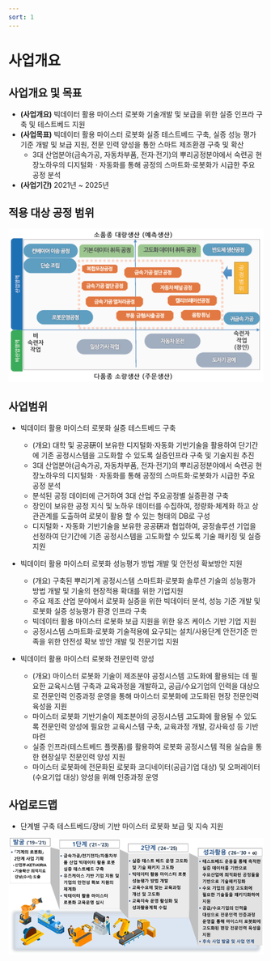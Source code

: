 ```yaml
---
sort: 1
---
```


# 사업개요

## 사업개요 및 목표
- **(사업개요)** 빅데이터 활용 마이스터 로봇화 기술개발 및 보급을 위한 실증 인프라 구축 및 테스트베드 지원
- **(사업목표)** 빅데이터 활용 마이스터 로봇화 실증 테스트베드 구축, 실증 성능 평가 기준 개발 및 보급 지원, 전문 인력 양성을 통한 스마트 제조환경 구축 및 확산  
  - 3대 산업분야(금속가공, 자동차부품, 전자‧전기)의 뿌리공정분야에서 숙련공 현장노하우의 디지털화ㆍ자동화를 통해 공정의 스마트화‧로봇화가 시급한 주요 공정 분석 
- **(사업기간)** 2021년 ~ 2025년

## 적용 대상 공정 범위

![target_process](image/target_process.png)

## 사업범위

- 빅데이터 활용 마이스터 로봇화 실증 테스트베드 구축
  - (개요) 대학 및 공공硏이 보유한 디지털화·자동화 기반기술을 활용하여 단기간에 기존 공정시스템을 고도화할 수 있도록 실증인프라 구축 및 기술지원 추진
  - 3대 산업분야(금속가공, 자동차부품, 전자‧전기)의 뿌리공정분야에서 숙련공 현장노하우의 디지털화ㆍ자동화를 통해 공정의 스마트화‧로봇화가 시급한 주요 공정 분석 
  - 분석된 공정 데이터에 근거하여 3대 산업 주요공정별 실증환경 구축
  - 장인이 보유한 공정 지식 및 노하우 데이터를 수집하여, 정량화‧체계화 하고 상관관계를 도출하여 로봇이 활용 할 수 있는 형태의 DB로 구성
  - 디지털화・자동화 기반기술을 보유한 공공硏과 협업하여, 공정솔루션 기업을 선정하여 단기간에 기존 공정시스템을 고도화할 수 있도록 기술 패키징 및 실증 지원

- 빅데이터 활용 마이스터 로봇화 성능평가 방법 개발 및 안전성 확보방안 지원
  - (개요) 구축된 뿌리기계 공정시스템 스마트화‧로봇화 솔루션 기술의 성능평가 방법 개발 및 기술의 현장적용 확대를 위한 기업지원
  - 주요 제조 산업 분야에서 로봇화 실증을 위한 빅데이터 분석, 성능 기준 개발 및 로봇화 실증 성능평가 환경 인프라 구축
  - 빅데이터 활용 마이스터 로봇화 보급 지원을 위한 유즈 케이스 기반 기업 지원 
  - 공정시스템 스마트화‧로봇화 기술적용에 요구되는 설치/사용단계 안전기준 만족을 위한 안전성 확보 방안 개발 및 전문기업 지원

- 빅데이터 활용 마이스터 로봇화 전문인력 양성
  - (개요) 마이스터 로봇화 기술이 제조분야 공정시스템 고도화에 활용되는 데 필요한 교육시스템 구축과 교육과정을 개발하고, 공급/수요기업의 인력을 대상으로 전문인력 인증과정 운영을 통해 마이스터 로봇화에 고도화된 현장 전문인력 육성을 지원
  - 마이스터 로봇화 기반기술이 제조분야의 공정시스템 고도화에 활용될 수 있도록 전문인력 양성에 필요한 교육시스템 구축, 교육과정 개발, 강사육성 등 기반 마련
  - 실증 인프라(테스트베드 플랫폼)를 활용하여 로봇화 공정시스템 적용 실습을 통한 현장실무 전문인력 양성 지원 
  - 마이스터 로봇화에 전문화된 로봇화 코디네이터(공급기업 대상) 및 오퍼레이터(수요기업 대상) 양성을 위해 인증과정 운영

## 사업로드맵
- 단계별 구축 테스트베드/장비 기반 마이스터 로봇화 보급 및 지속 지원

![meister_roadmap](image/meister_roadmap.png)